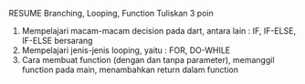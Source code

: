 RESUME Branching, Looping, Function
Tuliskan 3 poin

1. Mempelajari macam-macam decision pada dart, antara lain : IF, IF-ELSE, IF-ELSE bersarang
2. Mempelajari jenis-jenis looping, yaitu : FOR, DO-WHILE
3. Cara membuat function (dengan dan tanpa parameter), memanggil function pada main, menambahkan return dalam function